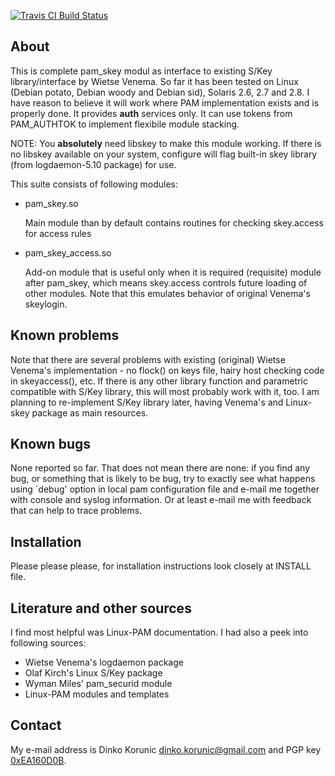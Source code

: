 [![Travis CI Build Status](https://travis-ci.org/dkorunic/pam_skey.svg?branch=master)](https://travis-ci.org/dkorunic/pam_skey)

About
-----
This is complete pam_skey modul as interface to existing S/Key
library/interface by Wietse Venema. So far it has been tested on Linux
(Debian potato, Debian woody and Debian sid), Solaris 2.6, 2.7 and 2.8. I
have reason to believe it will work where PAM implementation exists and is
properly done. It provides **auth** services only. It can use tokens from
PAM_AUTHTOK to implement flexibile module stacking.

NOTE: You **absolutely** need libskey to make this module working. If there
is no libskey available on your system, configure will flag built-in skey
library (from logdaemon-5.10 package) for use.

This suite consists of following modules:

* pam_skey.so

  Main module than by default contains routines for checking skey.access
  for access rules

* pam_skey_access.so
  
  Add-on module that is useful only when it is required (requisite) module
  after pam_skey, which means skey.access controls future loading of other
  modules. Note that this emulates behavior of original Venema's
  skeylogin.

Known problems
--------------
Note that there are several problems with existing (original) Wietse
Venema's implementation - no flock() on keys file, hairy host checking
code in skeyaccess(), etc. If there is any other library function and
parametric compatible with S/Key library, this will most probably work
with it, too. I am planning to re-implement S/Key library later, having
Venema's and Linux-skey package as main resources.

Known bugs
----------
None reported so far. That does not mean there are none: if you find any
bug, or something that is likely to be bug, try to exactly see what
happens using `debug' option in local pam configuration file and e-mail me
together with console and syslog information. Or at least e-mail me with
feedback that can help to trace problems.

Installation
------------
Please please please, for installation instructions look closely at
INSTALL file.

Literature and other sources
----------------------------
I find most helpful was Linux-PAM documentation. I had also a peek into
following sources:
* Wietse Venema's logdaemon package
* Olaf Kirch's Linux S/Key package
* Wyman Miles' pam_securid module
* Linux-PAM modules and templates

Contact
-------
My e-mail address is Dinko Korunic <dinko.korunic@gmail.com> and PGP key
[0xEA160D0B](http://pgp.mit.edu/pks/lookup?op=get&search=0x6D3BAED1EA160D0B).
